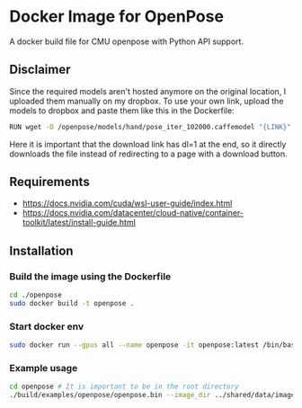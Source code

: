 # Docker Image for OpenPose

A docker build file for CMU openpose with Python API support.

## Disclaimer
Since the required models aren't hosted anymore on the original location, I uploaded them manually on my dropbox. To use your own link, upload the models to dropbox and paste them like this in the Dockerfile:
```bash
RUN wget -O /openpose/models/hand/pose_iter_102000.caffemodel "{LINK}"
```
Here it is important that the download link has dl=1 at the end, so it directly downloads the file instead of redirecting to a page with a download button.

## Requirements

- https://docs.nvidia.com/cuda/wsl-user-guide/index.html
- https://docs.nvidia.com/datacenter/cloud-native/container-toolkit/latest/install-guide.html

## Installation

### Build the image using the Dockerfile
```bash
cd ./openpose
sudo docker build -t openpose .
```

### Start docker env

```bash
sudo docker run --gpus all --name openpose -it openpose:latest /bin/bash
```

### Example usage

```bash
cd openpose # It is important to be in the root directory
./build/examples/openpose/openpose.bin --image_dir ../shared/data/images/ --write_json ../shared/data/keypoints/ --face --hand --display 0 --write_images ../shared/data/openpose_images/
```